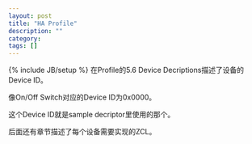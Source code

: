 ```yaml
---
layout: post
title: "HA Profile"
description: ""
category: 
tags: []
---
```

{% include JB/setup %}
在Profile的5.6 Device Decriptions描述了设备的Device ID。

像On/Off Switch对应的Device ID为0x0000。

这个Device ID就是sample decriptor里使用的那个。

后面还有章节描述了每个设备需要实现的ZCL。

